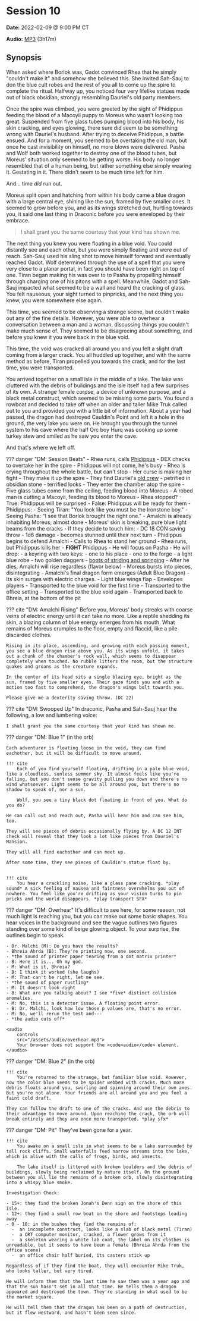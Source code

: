 # Session 10

**Date:** 2022-02-09 @ 9:00 PM CT

**Audio:** [MP3](https://drive.google.com/file/d/1hz8HU70Re4q8CaWC9dSXNOC05BKsa3z1/view) (3h17m)

## Synopsis

When asked where Borlok was, Gadot convinced Rhea that he simply "couldn't make it" and somehow she believed this. She invited Sah-Sauj to don the blue cult robes and the rest of you all to come up the spire to complete the ritual. Halfway up, you noticed four very lifelike statues made out of black obsidian, strongly resembling Dauriel's old party members.

Once the spire was climbed, you were greeted by the sight of Phidippus feeding the blood of a Macoyii puppy to Moreus who wasn't looking too great. Suspended from five glass tubes pumping blood into his body, his skin cracking, and eyes glowing, there sure did seem to be something wrong with Dauriel's husband. After trying to deceive Phidippus, a battle ensued. And for a moment, you seemed to be overtaking the old man, but once he cast invisibility on himself, no more blows were delivered. Pasha and Wolf both worked together to destroy one of the blood tubes, but Moreus' situation only seemed to be getting worse. His body no longer resembled that of a human being, but rather something else simply wearing it. Gestating in it. There didn't seem to be much time left for him.

And... time *did* run out.

Moreus split open and hatching from within his body came a blue dragon with a large central eye, shining like the sun, framed by five smaller ones. It seemed to grow before you, and as its wings stretched out, hurtling towards you, it said one last thing in Draconic before you were enveloped by their embrace.

> I shall grant you the same courtesy that your kind has shown me.

The next thing you knew you were floating in a blue void. You could distantly see and each other, but you were simply floating and were out of reach. Sah-Sauj used his sling shot to move himself forward and eventually reached Gadot. Wolf determined through the use of a spell that you were very close to a planar portal, in fact you should have been right on top of one. Tiran began making his was over to to Pasha by propelling himself through charging one of his pitons with a spell. Meanwhile, Gadot and Sah-Sauj impacted what seemed to be a wall and heard the cracking of glass. You felt nauseous, your sight turned to pinpricks, and the next thing you knew, you were somewhere else again.

This time, you seemed to be observing a strange scene, but couldn't make out any of the fine details. However, you were able to overhear a conversation between a man and a woman, discussing things you couldn't make much sense of. They seemed to be disagreeing about something, and before you knew it you were back in the blue void.

This time, the void was cracked all around you and you felt a slight draft coming from a larger crack. You all huddled up together, and with the same method as before, Tiran propelled you towards the crack, and for the last time, you were transported.

You arrived together on a small isle in the middle of a lake. The lake was cluttered with the debris of buildings and the isle itself had a few surprises of its own. A strange female corpse, a device of unknown purpose, and a black metal construct, which seemed to be missing some parts. You found a rowboat and decided to take off when an older and taller Mike Truk called out to you and provided you with a little bit of information. About a year had passed, the dragon had destroyed Cauldin's Point and left it a hole in the ground, the very lake you were on. He brought you through the tunnel system to his cave where the half Orc boy Hurq was cooking up some turkey stew and smiled as he saw you enter the cave.

And that's where we left off.

??? danger "DM: Session Beats"
    - Rhea runs, calls [Phidippus](../../adventures/dauriels-mansion/npcs/phidippus.md)
      - DEX checks to overtake her in the spire
      - Phidippus will not come, he's busy
      - Rhea is crying throughout the whole battle, but can't stop
      - Her curse is making her fight
    - They make it up the spire
      - They find Dauriel's [old crew](../../adventures/dauriels-mansion/organizations/aldarion-adventurers.md)
      - petrified in obsidian stone
      - terrified looks
    - They enter the chamber atop the spire
      - Five glass tubes come from the ceiling, feeding blood into Moreus
      - A robed man is cutting a Macoyii, feeding its blood to Moreus
      - Rhea stopped?
        - True: Phidippus will be surprised
        - False: Phidippus will be ready for them
      - Phidippus:
        - Seeing Tiran: "You look like you must be the Ironstone boy."
        - Seeing Pasha: "I see that Borlok brought the right one."
    - Amalchi is already inhabiting Moreus, almost done
      - Moreus' skin is breaking, pure blue light beams from the cracks
      - If they decide to touch him:
        - DC 18 CON saving throw
        - 1d6 damage
        - becomes stunned until their next turn
    - Phidippus begins to defend Amalchi
      - Calls to Rhea to stand her ground
      - Rhea runs, but Phidippus kills her
      - **FIGHT** Phidippus
        - He will focus on Pasha
        - He will drop:
          -  a keyring with two keys:
             - one to his place
             - one to the forge
           - a light blue robe
           - two golden daggers
           - [boots of striding and springing](https://roll20.net/compendium/dnd5e/Boots%20of%20Striding%20and%20Springing)
    - After he dies, Amalchi will rise regardless (flavor below)
      - Moreus bursts into pieces, disintegrating
      - Amalchi's final dragon form emerges (Adult Blue Dragon)
      - Its skin surges with electric charges.
      - Light blue wings flap
      - Envelopes players
    - Transported to the blue void for the first time
    - Transported to the office setting
    - Transported to the blue void again
    - Transported back to Bhreia, at the bottom of the pit

??? cite "DM: Amalchi Rising"
    Before you, Moreus' body streaks with coarse veins of electric energy until it can take no more. Like a reptile shedding its skin, a blazing column of blue energy emerges from his mouth. What remains of Moreus crumples to the floor, empty and flaccid, like a pile discarded clothes.

    Rising in its place, ascending, and growing with each passing moment, you see a blue dragon rise above you. As its wings unfold, it takes out a chunk of the chamber's rock wall, which seems to disappear completely when touched. No rubble litters the room, but the structure quakes and groans as the creature expands.

    In the center of its head sits a single blazing eye, bright as the sun, framed by five smaller eyes. Their gaze finds you and with a motion too fast to comprehend, the dragon's wings bolt towards you.

    Please give me a dexterity saving throw. (DC 22)

??? cite "DM: Swooped Up"
    In draconic, Pasha and Sah-Sauj hear the following, a low and lumbering voice:

    I shall grant you the same courtesy that your kind has shown me.

??? danger "DM: Blue 1"
    (in the orb)

    Each adventurer is floating loose in the void, they can find eachother, but it will be difficult to move around.

    !!! cite
        Each of you find yourself floating, drifting in a pale blue void, like a cloudless, sunless summer sky. It almost feels like you're falling, but you don't sense gravity pulling you down and there's no wind whatsoever. Light seems to be all around you, but there's no shadow to speak of, nor a sun.

        Wolf, you see a tiny black dot floating in front of you. What do you do?

    He can call out and reach out, Pasha will hear him and can see him, too.

    They will see pieces of debris occasionally flying by. A DC 12 INT check will reveal that they look a lot like pieces from Dauriel's Mansion.

    They will all find eachother and can meet up.

    After some time, they see pieces of Cauldin's statue float by.


    !!! cite
        You hear a crackling noise, like a glass pane cracking. *play sound* A sick feeling of nausea and faintness overwhelms you out of nowhere. You feel like you're drifting as your vision turns to pin pricks and the world disappears. *play transport SFX*

??? danger "DM: Overhear"
    It's difficult to see here, for some reason, not much light is reaching you, but you can make out some basic shapes. You hear voices in the background and see the vague outlines two figures standing over some kind of beige glowing object. To your surprise, the outlines begin to speak.

    - Dr. Malchi (M): Do you have the results?
    - Bhreia Ahrda (B): They're printing now, one second.
    - *the sound of printer paper tearing from a dot matrix printer*
    - B: Here it is... Oh my god.
    - M: What is it, Bhreia?
    - B: I think it worked (she laughs)
    - M: That can't be right, let me see.
    - *the sound of paper rustling*
    - M: It doesn't look right
    - B: What are you talking about? I see *five* distinct collision anomalies.
    - M: No, this is a detector issue. A floating point error.
    - B: Dr. Malchi, look how low those p values are, that's no error.
    - M: No, we'll rerun the test and---
    - *the audio cuts off*

    <audio
        controls
        src="/assets/audio/overhear.mp3">
        Your browser does not support the <code>audio</code> element.
    </audio>

??? danger "DM: Blue 2"
    (in the orb)

    !!! cite
        You're returned to the strange, but familiar blue void. However, now the color blue seems to be spider webbed with cracks. Much more debris floats around you, swirling and spinning around their own axes. But you're not alone. Your friends are all around you and you feel a faint cold draft.

    They can follow the draft to one of the cracks. And use the debris to their advantage to move around. Upon reaching the crack, the orb will break entirely and they are once more transported. *play sfx*

??? danger "DM: Pit"
    They've been gone for a year.

    !!! cite
        You awake on a small isle in what seems to be a lake surrounded by tall rock cliffs. Small waterfalls feed narrow streams into the lake, which is alive with the calls of frogs, birds, and insects.

        The lake itself is littered with broken boulders and the debris of buildings, slowly being reclaimed by nature itself. On the ground between you all lie the remains of a broken orb, slowly disintegrating into a whispy blue smoke.

    Investigation Check:

    - 15+: they find the broken Jonah's Denn sign on the shore of this isle.
    - 12+: they find a small row boat on the shore and footsteps leading away
    - 0 - 10: in the bushes they find the remains of:
      -  an incomplete construct, looks like a slab of black metal (Tiran)
      -  a CRT computer monitor, cracked, a flower grows from it
      -  a skeleton wearing a white lab coat, the label on its clothes is unreadable, but it seems to have been a female (Bhreia Ahrda from the office scene)
      -  an office chair half buried, its casters stick up

    Regardless of if they find the boat, they will encounter Mike Truk, who looks taller, but very tired.

    He will inform them that the last time he saw them was a year ago and that the sun hasn't set in all that time. He tells them a dragon appeared and destroyed the town. They're standing in what used to be the market square.

    He will tell them that the dragon has been on a path of destruction, but it flew westward, and hasn't been seen since.
